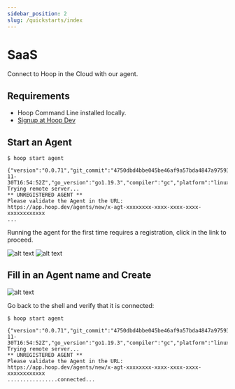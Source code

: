 ```yaml
---
sidebar_position: 2
slug: /quickstarts/index
---
```


# SaaS

Connect to Hoop in the Cloud with our agent.

## Requirements

- Hoop Command Line installed locally.
- [Signup at Hoop Dev](https://app.hoop.dev)

## Start an Agent

```shell
$ hoop start agent

{"version":"0.0.71","git_commit":"4750dbd4bbe045be46af9a57bda4847a97593f80","build_date":"2022-11-30T16:54:52Z","go_version":"go1.19.3","compiler":"gc","platform":"linux/amd64"}
Trying remote server...
** UNREGISTERED AGENT **
Please validate the Agent in the URL: https://app.hoop.dev/agents/new/x-agt-xxxxxxxx-xxxx-xxxx-xxxx-xxxxxxxxxxxx
...
```

Running the agent for the first time requires a registration, click in the link to proceed.

![alt text](https://hoopartifacts.s3.amazonaws.com/screenshots/hoop/term-copy-agent-url.png)
![alt text](https://hoopartifacts.s3.amazonaws.com/screenshots/hoop/browser-copy-agent-url.png)

## Fill in an Agent name and Create

![alt text](https://hoopartifacts.s3.amazonaws.com/screenshots/hoop/browser-new-agent.png)

Go back to the shell and verify that it is connected:
```shell
$ hoop start agent

{"version":"0.0.71","git_commit":"4750dbd4bbe045be46af9a57bda4847a97593f80","build_date":"2022-11-30T16:54:52Z","go_version":"go1.19.3","compiler":"gc","platform":"linux/amd64"}
Trying remote server...
** UNREGISTERED AGENT **
Please validate the Agent in the URL: https://app.hoop.dev/agents/new/x-agt-xxxxxxxx-xxxx-xxxx-xxxx-xxxxxxxxxxxx
................connected...
```
